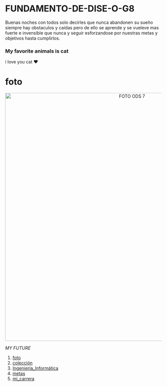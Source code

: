 # FUNDAMENTO-DE-DISE-O-G8


Buenas noches con todos solo decirles que nunca abandonen su sueño siempre hay obstaculos y caídas pero de ello se aprende y se vueleve mas fuerte e invensible que nunca y seguir esforzandose por nuestras metas y objetivos hasta cumplirlos.

### My favorite animals is cat

i love you cat ❤

# foto
<p align="center">
  <img src="https://ca-times.brightspotcdn.com/dims4/default/796e6c9/2147483647/strip/true/crop/1970x1108+39+0/resize/1200x675!/quality/75/?url=https%3A%2F%2Fcalifornia-times-brightspot.s3.amazonaws.com%2F12%2Fa5%2F79e097ccf62312d18a025f22ce48%2Fhoyla-recuento-11-cosas-aman-gatos-top-001" alt="FOTO ODS 7" width="800px" />
</p>


*MY FUTURE*

1. [foto](#foto)
3. [colección](colección)
4. [Ingeniería_Informática](Ingeniería_Informática)
5. [metas](metas)
6. [mi_carrera](mi_carrera)
